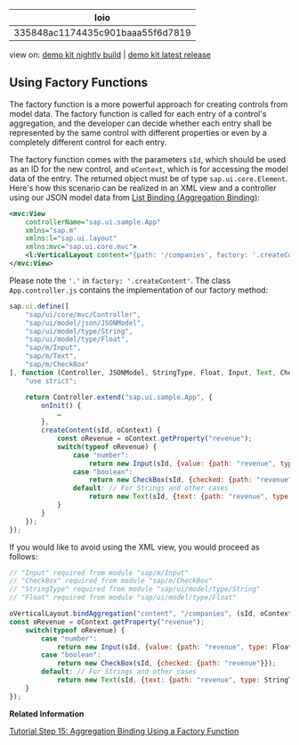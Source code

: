 <!-- loio335848ac1174435c901baaa55f6d7819 -->

| loio |
| -----|
| 335848ac1174435c901baaa55f6d7819 |

<div id="loio">

view on: [demo kit nightly build](https://sdk.openui5.org/nightly/#/topic/335848ac1174435c901baaa55f6d7819) | [demo kit latest release](https://sdk.openui5.org/topic/335848ac1174435c901baaa55f6d7819)</div>

## Using Factory Functions

The factory function is a more powerful approach for creating controls from model data. The factory function is called for each entry of a control's aggregation, and the developer can decide whether each entry shall be represented by the same control with different properties or even by a completely different control for each entry.

The factory function comes with the parameters `sId`, which should be used as an ID for the new control, and `oContext`, which is for accessing the model data of the entry. The returned object must be of type `sap.ui.core.Element`. Here's how this scenario can be realized in an XML view and a controller using our JSON model data from [List Binding \(Aggregation Binding\)](List_Binding_Aggregation_Binding_91f0577.md):

```xml
<mvc:View
    controllerName="sap.ui.sample.App"
    xmlns="sap.m"
    xmlns:l="sap.ui.layout"
    xmlns:mvc="sap.ui.core.mvc">
    <l:VerticalLayout content="{path: '/companies', factory: '.createContent'}" class="sapUiContentPadding" width="100%"/>
</mvc:View>
```

Please note the `'.'` in `factory: '.createContent'`. The class `App.controller.js` contains the implementation of our factory method:

```js
sap.ui.define([
    "sap/ui/core/mvc/Controller",
    "sap/ui/model/json/JSONModel",
    "sap/ui/model/type/String",
    "sap/ui/model/type/Float",
    "sap/m/Input",
    "sap/m/Text",
    "sap/m/CheckBox"
], function (Controller, JSONModel, StringType, Float, Input, Text, CheckBox) {
    "use strict";

    return Controller.extend("sap.ui.sample.App", {
        onInit() {
            …
        },
        createContent(sId, oContext) {
            const oRevenue = oContext.getProperty("revenue");
            switch(typeof oRevenue) {
                case "number":
                    return new Input(sId, {value: {path: "revenue", type: Float}}); 
                case "boolean":
                    return new CheckBox(sId, {checked: {path: "revenue"}});
                default: // For Strings and other cases
                    return new Text(sId, {text: {path: "revenue", type: StringType}});
            }
        }
    });
});
```

If you would like to avoid using the XML view, you would proceed as follows:

```js
// "Input" required from module "sap/m/Input"
// "CheckBox" required from module "sap/m/CheckBox"
// "StringType" required from module "sap/ui/model/type/String"
// "Float" required from module "sap/ui/model/type/Float"

oVerticalLayout.bindAggregation("content", "/companies", (sId, oContext) => {
const oRevenue = oContext.getProperty("revenue");
    switch(typeof oRevenue) {
        case "number":
            return new Input(sId, {value: {path: "revenue", type: Float}});
        case "boolean":
            return new CheckBox(sId, {checked: {path: "revenue"}});
        default: // For Strings and other cases
            return new Text(sId, {text: {path: "revenue", type: StringType}});
    }
});
```

**Related Information**  


[Tutorial Step 15: Aggregation Binding Using a Factory Function](Step_15_Aggregation_Binding_Using_a_Factory_Function_284a036.md "Instead of using a single hard-coded template control, we now opt for a factory function to generate different controls based on the data received at runtime. This approach is much more flexible and allows for the display of complex or heterogeneous data.")

